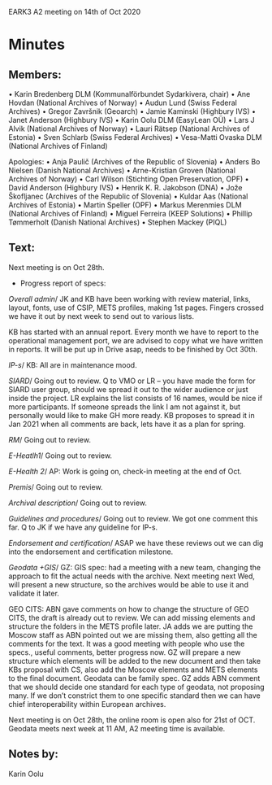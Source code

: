 EARK3 A2 meeting on 14th of Oct 2020

# Minutes

## Members:

• Karin Bredenberg DLM (Kommunalförbundet Sydarkivera, chair)
• Ane Hovdan (National Archives of Norway)
• Audun Lund (Swiss Federal Archives)
• Gregor Završnik (Geoarch)
• Jamie Kaminski (Highbury IVS)
• Janet Anderson (Highbury IVS)
• Karin Oolu DLM (EasyLean OÜ)
• Lars J Alvik (National Archives of Norway)
• Lauri Rätsep (National Archives of Estonia)
• Sven Schlarb (Swiss Federal Archives)
• Vesa-Matti Ovaska DLM (National Archives of Finland)

Apologies: 
• Anja Paulič (Archives of the Republic of Slovenia) 
• Anders Bo Nielsen (Danish National Archives)
• Arne-Kristian Groven (National Archives of Norway) 
• Carl Wilson (Stichting Open Preservation, OPF)
• David Anderson (Highbury IVS)
• Henrik K. R. Jakobson (DNA)
• Jože Škofljanec (Archives of the Republic of Slovenia)
• Kuldar Aas (National Archives of Estonia)
• Martin Speller (OPF)
• Markus Merenmies DLM (National Archives of Finland)
• Miguel Ferreira (KEEP Solutions)
• Phillip Tømmerholt (Danish National Archives)
• Stephen Mackey (PIQL)




## Text: 

Next meeting is on Oct 28th. 


- Progress report of specs:

*Overall admin*/ JK and KB have been working with review material, links, layout, fonts, use of CSIP, METS profiles, making 1st pages. Fingers crossed we have it out by next week to send out to various lists. 

KB has started with an annual report. Every month we have to report to the operational management port, we are advised to copy what we have written in reports. It will be put up in Drive asap, needs to be finished by Oct 30th. 

*IP-s*/ KB: All are in maintenance mood. 

*SIARD*/ Going out to review. Q to VMO or LR – you have made the form for SIARD user group, should we spread it out to the wider audience or just inside the project. LR explains the list consists of 16 names, would be nice if more participants. If someone spreads the link I am not against it, but personally would like to make GH more ready. KB proposes to spread it in Jan 2021 when all comments are back, lets have it as a plan for spring.  

*RM*/ Going out to review.

*E-Heatlh1*/ Going out to review.

*E-Health 2*/ AP: Work is going on, check-in meeting at the end of Oct.

*Premis*/ Going out to review.

*Archival description*/ Going out to review.

*Guidelines and procedures*/ Going out to review. We got one comment this far. Q to JK if we have any guideline for IP-s.  

*Endorsement and certification*/ ASAP we have these reviews out we can dig into the endorsement and certification milestone. 

*Geodata +GIS*/ GZ:
GIS spec: had a meeting with a new team, changing the approach to fit the actual needs with the archive. Next meeting next Wed, will present a new structure, so the archives would be able to use it and validate it later. 

GEO CITS: ABN gave comments on how to change the structure of GEO CITS, the draft is already out to review. We can add missing elements and structure the folders in the METS profile later. JA adds we are putting the Moscow staff as ABN pointed out we are missing them, also getting all the comments for the text. It was a good meeting with people who use the specs., useful comments, better progress now. GZ will prepare a new structure which elements will be added to the new document and then take KBs proposal with CS, also add the Moscow elements and METS elements to the final document. 
Geodata can be family spec. GZ adds ABN comment that we should decide one standard for each type of geodata, not proposing many. If we don’t constrict them to one specific standard then we can have chief interoperability within European archives. 

Next meeting is on Oct 28th, the online room is open also for  21st of OCT.  
Geodata meets next week at 11 AM, A2 meeting time is available. 

## Notes by: 

Karin Oolu
